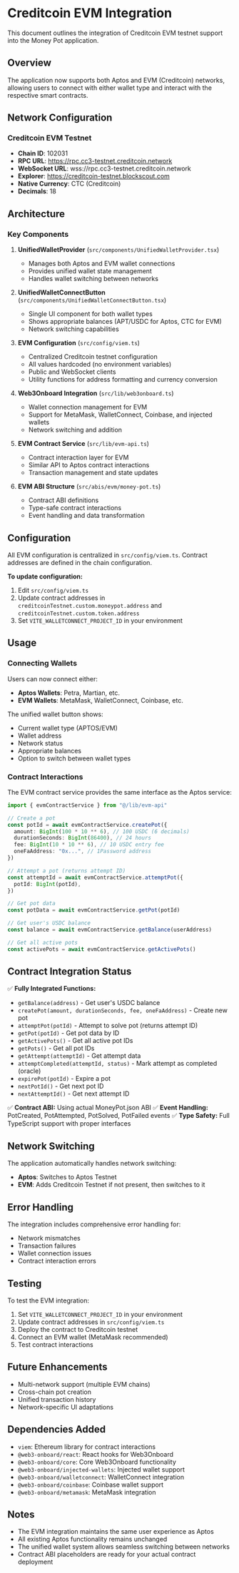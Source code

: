 # Creditcoin EVM Integration

This document outlines the integration of Creditcoin EVM testnet support into the Money Pot application.

## Overview

The application now supports both Aptos and EVM (Creditcoin) networks, allowing users to connect with either wallet type and interact with the respective smart contracts.

## Network Configuration

### Creditcoin EVM Testnet

- **Chain ID**: 102031
- **RPC URL**: https://rpc.cc3-testnet.creditcoin.network
- **WebSocket URL**: wss://rpc.cc3-testnet.creditcoin.network
- **Explorer**: https://creditcoin-testnet.blockscout.com
- **Native Currency**: CTC (Creditcoin)
- **Decimals**: 18

## Architecture

### Key Components

1. **UnifiedWalletProvider** (`src/components/UnifiedWalletProvider.tsx`)
   - Manages both Aptos and EVM wallet connections
   - Provides unified wallet state management
   - Handles wallet switching between networks

2. **UnifiedWalletConnectButton** (`src/components/UnifiedWalletConnectButton.tsx`)
   - Single UI component for both wallet types
   - Shows appropriate balances (APT/USDC for Aptos, CTC for EVM)
   - Network switching capabilities

3. **EVM Configuration** (`src/config/viem.ts`)
   - Centralized Creditcoin testnet configuration
   - All values hardcoded (no environment variables)
   - Public and WebSocket clients
   - Utility functions for address formatting and currency conversion

4. **Web3Onboard Integration** (`src/lib/web3onboard.ts`)
   - Wallet connection management for EVM
   - Support for MetaMask, WalletConnect, Coinbase, and injected wallets
   - Network switching and addition

5. **EVM Contract Service** (`src/lib/evm-api.ts`)
   - Contract interaction layer for EVM
   - Similar API to Aptos contract interactions
   - Transaction management and state updates

6. **EVM ABI Structure** (`src/abis/evm/money-pot.ts`)
   - Contract ABI definitions
   - Type-safe contract interactions
   - Event handling and data transformation

## Configuration

All EVM configuration is centralized in `src/config/viem.ts`. Contract addresses are defined in the chain configuration.

**To update configuration:**

1. Edit `src/config/viem.ts`
2. Update contract addresses in `creditcoinTestnet.custom.moneypot.address` and `creditcoinTestnet.custom.token.address`
3. Set `VITE_WALLETCONNECT_PROJECT_ID` in your environment

## Usage

### Connecting Wallets

Users can now connect either:

- **Aptos Wallets**: Petra, Martian, etc.
- **EVM Wallets**: MetaMask, WalletConnect, Coinbase, etc.

The unified wallet button shows:

- Current wallet type (APTOS/EVM)
- Wallet address
- Network status
- Appropriate balances
- Option to switch between wallet types

### Contract Interactions

The EVM contract service provides the same interface as the Aptos service:

```typescript
import { evmContractService } from "@/lib/evm-api"

// Create a pot
const potId = await evmContractService.createPot({
  amount: BigInt(100 * 10 ** 6), // 100 USDC (6 decimals)
  durationSeconds: BigInt(86400), // 24 hours
  fee: BigInt(10 * 10 ** 6), // 10 USDC entry fee
  oneFaAddress: "0x...", // 1Password address
})

// Attempt a pot (returns attempt ID)
const attemptId = await evmContractService.attemptPot({
  potId: BigInt(potId),
})

// Get pot data
const potData = await evmContractService.getPot(potId)

// Get user's USDC balance
const balance = await evmContractService.getBalance(userAddress)

// Get all active pots
const activePots = await evmContractService.getActivePots()
```

## Contract Integration Status

✅ **Fully Integrated Functions:**

- `getBalance(address)` - Get user's USDC balance
- `createPot(amount, durationSeconds, fee, oneFaAddress)` - Create new pot
- `attemptPot(potId)` - Attempt to solve pot (returns attempt ID)
- `getPot(potId)` - Get pot data by ID
- `getActivePots()` - Get all active pot IDs
- `getPots()` - Get all pot IDs
- `getAttempt(attemptId)` - Get attempt data
- `attemptCompleted(attemptId, status)` - Mark attempt as completed (oracle)
- `expirePot(potId)` - Expire a pot
- `nextPotId()` - Get next pot ID
- `nextAttemptId()` - Get next attempt ID

✅ **Contract ABI:** Using actual MoneyPot.json ABI
✅ **Event Handling:** PotCreated, PotAttempted, PotSolved, PotFailed events
✅ **Type Safety:** Full TypeScript support with proper interfaces

## Network Switching

The application automatically handles network switching:

- **Aptos**: Switches to Aptos Testnet
- **EVM**: Adds Creditcoin Testnet if not present, then switches to it

## Error Handling

The integration includes comprehensive error handling for:

- Network mismatches
- Transaction failures
- Wallet connection issues
- Contract interaction errors

## Testing

To test the EVM integration:

1. Set `VITE_WALLETCONNECT_PROJECT_ID` in your environment
2. Update contract addresses in `src/config/viem.ts`
3. Deploy the contract to Creditcoin testnet
4. Connect an EVM wallet (MetaMask recommended)
5. Test contract interactions

## Future Enhancements

- Multi-network support (multiple EVM chains)
- Cross-chain pot creation
- Unified transaction history
- Network-specific UI adaptations

## Dependencies Added

- `viem`: Ethereum library for contract interactions
- `@web3-onboard/react`: React hooks for Web3Onboard
- `@web3-onboard/core`: Core Web3Onboard functionality
- `@web3-onboard/injected-wallets`: Injected wallet support
- `@web3-onboard/walletconnect`: WalletConnect integration
- `@web3-onboard/coinbase`: Coinbase wallet support
- `@web3-onboard/metamask`: MetaMask integration

## Notes

- The EVM integration maintains the same user experience as Aptos
- All existing Aptos functionality remains unchanged
- The unified wallet system allows seamless switching between networks
- Contract ABI placeholders are ready for your actual contract deployment
